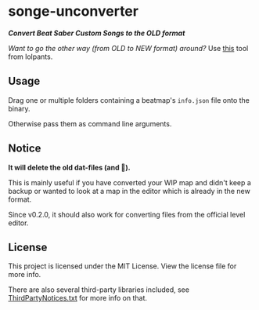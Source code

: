 # songe-unconverter
***Convert Beat Saber Custom Songs to the OLD format***

*Want to go the other way (from OLD to NEW format) around?* Use [this](https://github.com/lolPants/songe-converter) tool from lolpants.

## Usage
Drag one or multiple folders containing a beatmap's `info.json` file onto the binary.

Otherwise pass them as command line arguments.

## Notice
**It will delete the old dat-files (and 🥚).**

This is mainly useful if you have converted your WIP map and didn't keep a backup or wanted to look at a map in the editor which is already in the new format.

Since v0.2.0, it should also work for converting files from the official level editor.

## License
This project is licensed under the MIT License. View the license file for more info.

There are also several third-party libraries included, see [ThirdPartyNotices.txt](https://github.com/Teuflum/songe-unconverter/blob/master/ThirdPartyNotices.txt) for more info on that.
